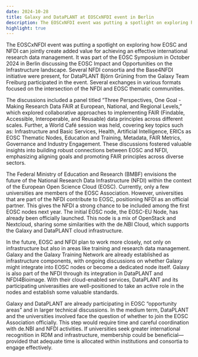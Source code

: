 ```yaml
---
date: 2024-10-28
title: Galaxy and DataPLANT at EOSCxNFDI event in Berlin
description: The EOSCxNFDI event was putting a spotlight on exploring how EOSC and NFDI can jointly create added value for achieving an effective international research data management ...
highlight: true
---
```


The EOSCxNFDI event was putting a spotlight on exploring how EOSC and NFDI can jointly create added value for achieving an
effective international research data management. It was part of the EOSC Symposium in October 2024 in Berlin discussing the
EOSC Impact and Opportunities on the Infrastructure landscape. Several NFDI consortia and the Base4NFDI initiative were
present, for DataPLANT Björn Grüning from the Galaxy Team Freiburg participated in the event. Several exchanges in various
formats focused on the intersection of the NFDI and EOSC thematic communities.

The discussions included a panel titled “Three Perspectives, One Goal - Making Research Data FAIR at European, National,
and Regional Levels,” which explored collaborative approaches to implementing FAIR (Findable, Accessible, Interoperable,
and Reusable) data principles across different scales. Further, a World Café session was held, covering key topics such as:
Infrastructure and Basic Services, Health, Artificial Intelligence, ERICs as EOSC Thematic Nodes, Education and Training,
Metadata, FAIR Metrics, Governance and Industry Engagement. These discussions
fostered valuable insights into building robust connections between EOSC and NFDI, emphasizing aligning goals
and promoting FAIR principles across diverse sectors.

The Federal Ministry of Education and Research (BMBF) envisions the future of the National Research Data Infrastructure (NFDI) within
the context of the European Open Science Cloud (EOSC). Currently, only a few universities are members of the EOSC
Association. However, universities that are part of the NFDI contribute to EOSC, positioning NFDI as an official partner.
This gives the NFDI a strong chance to be included among the first EOSC nodes next year. The initial EOSC node, the EOSC-EU Node, has already been officially launched.
This node is a mix of OpenStack and Nextcloud, sharing some similarities with the de.NBI Cloud, which supports the Galaxy and DataPLANT cloud infrastructure.

In the future, EOSC and NFDI plan to work more closely, not only on infrastructure but also in areas like training and
research data management. Galaxy and the Galaxy Training Network are already established as infrastructure components,
with ongoing discussions on whether Galaxy might integrate into EOSC nodes or become a dedicated node itself. Galaxy is
also part of the NFDI through its integration in DataPLANT and NFDI4Bioimage. With their cloud-enabled services, DataPLANT and its
participating univerasities are well-positioned to take an active role in the nodes and establish some valuable standards.

Galaxy and DataPLANT are already participating in EOSC “opportunity areas” and in larger technical discussions. In the medium term,
DataPLANT and the universities involved face the question of whether to join the EOSC Association officially. This step would require
time and careful coordination with de.NBI and NFDI activities. If universities seek greater international recognition in RDM and infrastructure,
membership could be beneficial—provided that adequate time is allocated within institutions and consortia to engage effectively.
